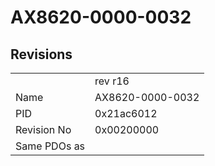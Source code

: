 # AX8620-0000-0032

## Revisions
<table>
<tr>
<td></td>
<td>rev r16</td>
</tr>
<tr>
<td>Name</td>
<td>AX8620-0000-0032</td>
</tr>
<tr>
<td>PID</td>
<td>0x21ac6012</td>
</tr>
<tr>
<td>Revision No</td>
<td>0x00200000</td>
</tr>
<tr>
<td>Same PDOs as</td>
<td></td>
</tr>
</table>
